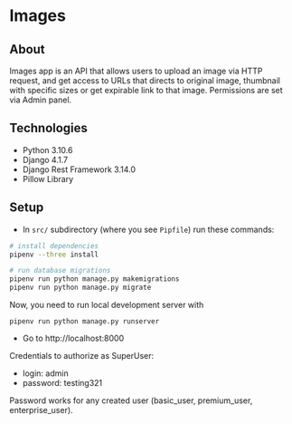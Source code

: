 # Images

## About

Images app is an API that allows users to upload an image via HTTP request, and get access to URLs that directs to original image, thumbnail with specific sizes or get expirable link to that image. Permissions are set via Admin panel.

## Technologies

* Python 3.10.6
* Django 4.1.7
* Django Rest Framework 3.14.0
* Pillow Library

## Setup

* In `src/` subdirectory (where you see `Pipfile`) run these commands:

```bash
# install dependencies
pipenv --three install

# run database migrations
pipenv run python manage.py makemigrations
pipenv run python manage.py migrate
```

Now, you need to run local development server with

```
pipenv run python manage.py runserver
```

* Go to http://localhost:8000

Credentials to authorize as SuperUser:
* login: admin
* password: testing321

Password works for any created user (basic_user, premium_user, enterprise_user). 
